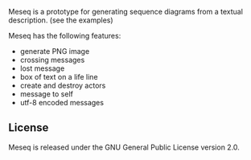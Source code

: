 
Meseq is a prototype for generating sequence diagrams from a textual description.
(see the examples)

Meseq has the following features:
- generate PNG image
- crossing messages
- lost message
- box of text on a life line
- create and destroy actors
- message to self
- utf-8 encoded messages

## License

Meseq is released under the GNU General Public License version 2.0.

